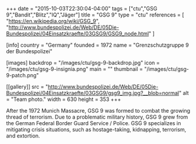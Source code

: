 +++
date = "2015-10-03T22:30:04-04:00"
tags = ["ctu","GSG 9","Bandit","Blitz","IQ","Jäger"]
title = "GSG 9"
type = "ctu"
references = [
  "https://en.wikipedia.org/wiki/GSG_9",
  "http://www.bundespolizei.de/Web/DE/05Die-Bundespolizei/04Einsatzkraefte/03GSG9/GSG9_node.html"
]

[info]
  country = "Germany"
  founded = 1972
  name = "Grenzschutzgruppe 9 der Bundespolizei"

[images]
  backdrop = "/images/ctu/gsg-9-backdrop.jpg"
  icon = "/images/ctu/gsg-9-insignia.png"
  main = ""
  thumbnail = "/images/ctu/gsg-9-patch.png"

[[gallery]]
  src = "http://www.bundespolizei.de/Web/DE/05Die-Bundespolizei/04Einsatzkraefte/03GSG9/gsg9_img.jpg?__blob=normal"
  alt = "Team photo."
  width = 630
  height = 353
+++

After the 1972 Munich Massacre, GSG 9 was formed to combat the growing thread of terrorism. Due to a problematic military history, GSG 9 grew from the German Federal Border Guard Service / Police. GSG 9 specializes in mitigating crisis situations, such as hostage-taking, kidnapping, terrorism, and extortion.
